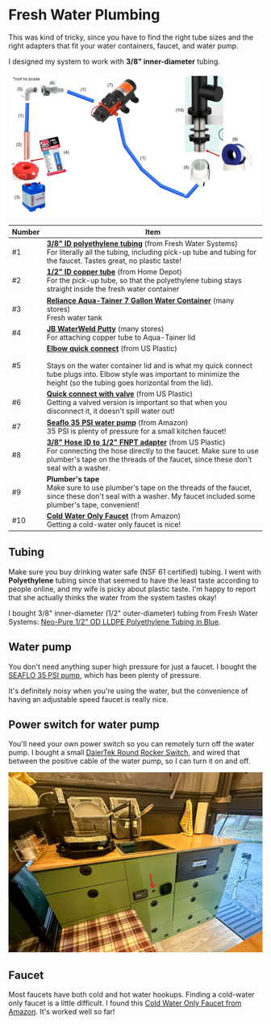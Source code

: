 # Fresh Water Plumbing

This was kind of tricky, since you have to find the right tube sizes and the right adapters that fit your water containers, faucet, and water pump.

I designed my system to work with **3/8" inner-diameter** tubing.

![Diagram of fresh water system](./img/fresh-water-plumbing.png)

Number | Item
--|--
\#1 | **[3/8" ID polyethylene tubing](https://www.freshwatersystems.com/products/blue-1-2-od-lldpe-polyethylene-tubing?variant=50723158294712)** (from Fresh Water Systems)<br/>For literally all the tubing, including pick-up tube and tubing for the faucet. Tastes great, no plastic taste!
\#2 | **[1/2" ID copper tube](https://www.homedepot.com/p/Mueller-Streamline-1-2-in-x-2-ft-Copper-Type-M-Pipe-MH04002/100553697)** (from Home Depot)<br/>For the pick-up tube, so that the polyethylene tubing stays straight inside the fresh water container
\#3 | **[Reliance Aqua-Tainer 7 Gallon Water Container](https://www.walmart.com/ip/Reliance-Aqua-Tainer-Water-Container-7-Gallon-9410-03/872426)** (many stores)<br/>Fresh water tank
\#4 | **[JB WaterWeld Putty](https://a.co/d/iEJzFE6)** (many stores)<br/>For attaching copper tube to Aqua-Tainer lid
\#5 | **[Elbow quick connect](https://www.usplastic.com/catalog/item.aspx?itemid=146406&catid=926)** (from US Plastic)<br></br>Stays on the water container lid and is what my quick connect tube plugs into. Elbow style was important to minimize the height (so the tubing goes horizontal from the lid).
\#6 | **[Quick connect with valve](https://www.usplastic.com/catalog/item.aspx?itemid=146386&catid=926)** (from US Plastic)<br/>Getting a valved version is important so that when you disconnect it, it doesn't spill water out!
\#7 | **[Seaflo 35 PSI water pump](https://www.amazon.com/gp/product/B00DLKT4OO)** (from Amazon)<br/>35 PSI is plenty of pressure for a small kitchen faucet!
\#8 | **[3/8" Hose ID to 1/2" FNPT adapter](https://www.usplastic.com/catalog/item.aspx?itemid=36200)** (from US Plastic)<br/>For connecting the hose directly to the faucet. Make sure to use plumber's tape on the threads of the faucet, since these don't seal with a washer.
\#9 | **Plumber's tape**<br/>Make sure to use plumber's tape on the threads of the faucet, since these don't seal with a washer. My faucet included some plumber's tape, convenient!
\#10 | **[Cold Water Only Faucet](https://www.amazon.com/gp/product/B09WTQZF7K)** (from Amazon)<br/>Getting a cold-water only faucet is nice!

## Tubing

Make sure you buy drinking water safe (NSF 61 certified) tubing. I went with **Polyethylene** tubing since that seemed to have the least taste according to people online, and my wife is picky about plastic taste. I'm happy to report that she actually thinks the water from the system tastes okay!

I bought 3/8" inner-diameter (1/2" outer-diameter) tubing from Fresh Water Systems: [Neo-Pure 1/2" OD LLDPE Polyethylene Tubing in Blue](https://www.freshwatersystems.com/products/neo-pure-1-2-od-lldpe-polyethylene-tubing-in-blue?sku=LLDPE8-BLUE%3A5FT&variant=41912902910136).

## Water pump

You don't need anything super high pressure for just a faucet. I bought the [SEAFLO 35 PSI pump](https://www.amazon.com/gp/product/B00DLKT4OO/ref=ppx_yo_dt_b_search_asin_title?ie=UTF8&psc=1), which has been plenty of pressure.

It's definitely noisy when you're using the water, but the convenience of having an adjustable speed faucet is really nice.

## Power switch for water pump

You'll need your own power switch so you can remotely turn off the water pump. I bought a small [DaierTek Round Rocker Switch](https://www.amazon.com/gp/product/B07S1MV462/ref=ppx_yo_dt_b_search_asin_title?ie=UTF8&psc=1), and wired that between the positive cable of the water pump, so I can turn it on and off.

![Water switch](./img/water-switch.jpg)

## Faucet

Most faucets have both cold and hot water hookups. Finding a cold-water only faucet is a little difficult. I found this [Cold Water Only Faucet from Amazon](https://www.amazon.com/gp/product/B09WTQZF7K). It's worked well so far!

